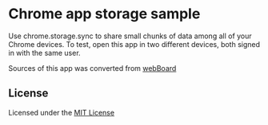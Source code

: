 # Chrome app storage sample

Use chrome.storage.sync to share small chunks of data among all of your Chrome devices. To test, open this app in two different devices, both signed in with the same user.

Sources of this app was converted from [webBoard](http://webboard.jit.su)

## License

Licensed under the [MIT License](http://opensource.org/licenses/mit-license.php)